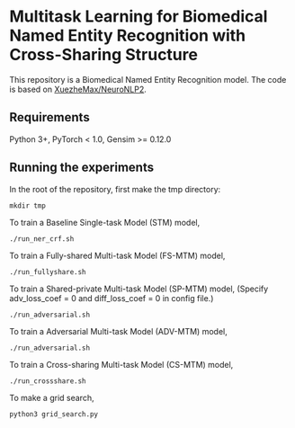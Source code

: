# Multitask Learning for Biomedical Named Entity Recognition with Cross-Sharing Structure
This repository is a Biomedical Named Entity Recognition model. The code is based on [XuezheMax/NeuroNLP2](https://github.com/XuezheMax/NeuroNLP2).

## Requirements

Python 3+, PyTorch < 1.0, Gensim >= 0.12.0

## Running the experiments

In the root of the repository, first make the tmp directory:

    mkdir tmp

To train a Baseline Single-task Model (STM) model,

    ./run_ner_crf.sh

To train a Fully-shared Multi-task Model (FS-MTM) model,

    ./run_fullyshare.sh

To train a Shared-private Multi-task Model (SP-MTM) model, (Specify adv\_loss\_coef = 0 and diff\_loss\_coef = 0 in config file.)

    ./run_adversarial.sh 

To train a Adversarial Multi-task Model (ADV-MTM) model,

    ./run_adversarial.sh

To train a Cross-sharing Multi-task Model (CS-MTM) model,

    ./run_crossshare.sh

To make a grid search,

    python3 grid_search.py
